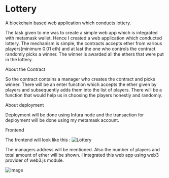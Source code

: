 # Lottery
A blockchain based web application which conducts lottery.

The task given to me was to create a simple web app which is integrated with metamask wallet.
Hence I created a web application which conducted lottery. The mechanism is simple, the contracts accepts ether from various players(minimum 0.01 eth) and at last the one who controls the contract randomly picks a winner. The winner is awarded all the ethers that were put in the lottery.

 About the Contract 
 
 So the contract contains a manager who creates the contract and picks winner.
 There will be an enter function which accepts the ether given by players and subsequently adds them into the list of players.
 There will be a function that would help us in choosing the players honestly and randomly.
 
 About deployment 
 
 Deployment will be done using Infura node and the transaction for deployment will be done using my metamask account.
 
 
Frontend 

The frontend will look like this :
![Lottery](https://user-images.githubusercontent.com/90636611/155225920-695f85f1-6131-4b85-8192-189622ed339b.jpg)

The managers address will be mentioned. Also the number of players and total amount of ether will be shown.
I integrated this web app using web3 provider of web3.js module.

![image](https://user-images.githubusercontent.com/90636611/155227518-255c6c07-a778-425d-8582-bf5da83e887d.png)




